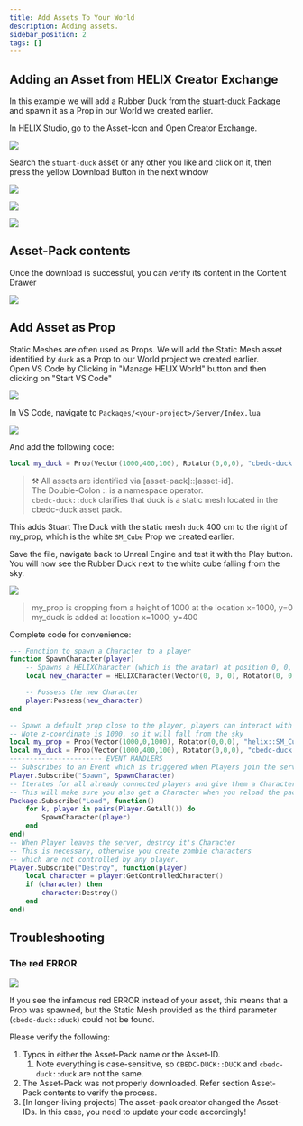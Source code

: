 ```yaml
---
title: Add Assets To Your World
description: Adding assets.
sidebar_position: 2
tags: []
---
```


## Adding an Asset from HELIX Creator Exchange

In this example we will add a Rubber Duck from the [stuart-duck Package](https://helixgame.com/vault/add-on/ab03ecf4-0c65-4d62-8a16-beb6f9cfdfd7) and spawn it as a Prop in our World we created earlier.

In HELIX Studio, go to the Asset-Icon and Open Creator Exchange.

![](../../../img/docs/World-creation/adding-assets/01_exchange.png) 

Search the `stuart-duck` asset or any other you like and click on it, then press the yellow Download Button in the next window

![](../../../img/docs/World-creation/adding-assets/02-2_exchange.png)

![](../../../img/docs/World-creation/adding-assets/03_Stuart_duck.png) 

![](../../../img/docs/World-creation/adding-assets/03_3_Stuart_download.png) 

## Asset-Pack contents

Once the download is successful, you can verify its content in the Content Drawer

![](../../../img/docs/World-creation/adding-assets/04B_ContentBrowser.png) 

## Add Asset as Prop

Static Meshes are often used as Props. We will add the Static Mesh asset identified by `duck` as a Prop to our World project we created earlier.  
Open VS Code by Clicking in "Manage HELIX World" button and then clicking on "Start VS Code"

![](../../../img/docs/World-creation/adding-assets/050_VSCode.png) 

In VS Code, navigate to `Packages/<your-project>/Server/Index.lua`

![](../../../img/docs/World-creation/adding-assets/051_LUACode.png) 

And add the following code:

```lua
local my_duck = Prop(Vector(1000,400,100), Rotator(0,0,0), "cbedc-duck::duck")
```

> ⚒️ All assets are identified via [asset-pack]::[asset-id].  
The Double-Colon :: is a namespace operator.   
`cbedc-duck::duck` clarifies that duck is a static mesh located in the cbedc-duck asset pack.

This adds Stuart The Duck with the static mesh `duck` 400 cm to the right of my_prop, which is the white `SM_Cube` Prop we created earlier.

Save the file, navigate back to Unreal Engine and test it with the Play button. You will now see the Rubber Duck next to the white cube falling from the sky.

![](../../../img/docs/World-creation/adding-assets/061_propsOnScreen.png) 

> my_prop is dropping from a height of 1000 at the location x=1000, y=0
my_duck is added at location x=1000, y=400

Complete code for convenience:
```lua
--- Function to spawn a Character to a player
function SpawnCharacter(player)
    -- Spawns a HELIXCharacter (which is the avatar) at position 0, 0, 0 with default's constructor parameters
    local new_character = HELIXCharacter(Vector(0, 0, 0), Rotator(0, 0, 0), player)

    -- Possess the new Character
    player:Possess(new_character)
end

-- Spawn a default prop close to the player, players can interact with
-- Note z-coordinate is 1000, so it will fall from the sky
local my_prop = Prop(Vector(1000,0,1000), Rotator(0,0,0), "helix::SM_Cube")
local my_duck = Prop(Vector(1000,400,100), Rotator(0,0,0), "cbedc-duck::duck")
----------------------- EVENT HANDLERS
-- Subscribes to an Event which is triggered when Players join the server (i.e. Spawn)
Player.Subscribe("Spawn", SpawnCharacter)
-- Iterates for all already connected players and give them a Character as well
-- This will make sure you also get a Character when you reload the package
Package.Subscribe("Load", function()
    for k, player in pairs(Player.GetAll()) do
        SpawnCharacter(player)
    end
end)
-- When Player leaves the server, destroy it's Character
-- This is necessary, otherwise you create zombie characters 
-- which are not controlled by any player.
Player.Subscribe("Destroy", function(player)
    local character = player:GetControlledCharacter()
    if (character) then
        character:Destroy()
    end
end)
```

## Troubleshooting

### The red ERROR
![](../../../img/docs/World-creation/adding-assets/08_troubleshooting.png)

If you see the infamous red ERROR instead of your asset, this means that a Prop was spawned, but the Static Mesh provided as the third parameter (`cbedc-duck::duck`) could not be found.

Please verify the following:

1. Typos in either the Asset-Pack name or the Asset-ID. 
    1. Note everything is case-sensitive, so `CBEDC-DUCK::DUCK` and `cbedc-duck::duck` are not the same.
2. The Asset-Pack was not properly downloaded. Refer section Asset-Pack contents to verify the process.
3. [In longer-living projects] The asset-pack creator changed the Asset-IDs. In this case, you need to update your code accordingly!

